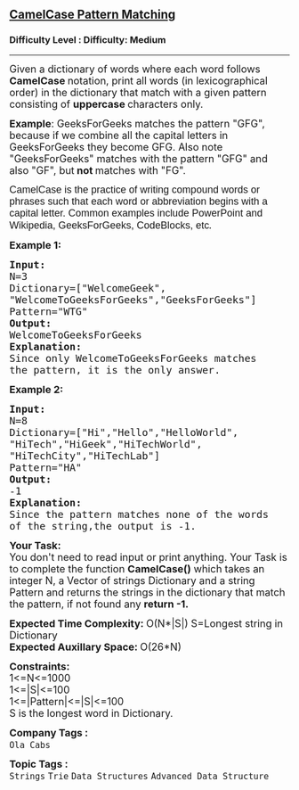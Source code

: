 <h2><a href="https://www.geeksforgeeks.org/problems/camelcase-pattern-matching2259/1?page=1&category=Trie&sortBy=submissions">CamelCase Pattern Matching</a></h2><h3>Difficulty Level : Difficulty: Medium</h3><hr><div class="problems_problem_content__Xm_eO"><p><span style="font-size: 18px;">Given a dictionary of words where each word follows <strong>CamelCase </strong>notation, print all words (in lexicographical order) in the dictionary that match with a given pattern consisting of <strong>uppercase </strong>characters only.</span></p>
<p><span style="font-size: 18px;"><strong>Example</strong>: GeeksForGeeks matches the pattern "GFG", because if we combine all the capital letters in GeeksForGeeks they become GFG. Also note "GeeksForGeeks" matches with the pattern "GFG" and also "GF", but<strong> not </strong>matches with "FG".</span></p>
<p><span style="font-size: 18px;"><span style="font-family: arial, helvetica, sans-serif;">CamelCase is the practice of writing compound words or phrases such that each word or abbreviation begins with a capital letter. Common examples include PowerPoint and Wikipedia, GeeksForGeeks, CodeBlocks, etc</span><em>.</em><br></span></p>
<p><strong><span style="font-size: 18px;">Example 1:</span></strong></p>
<pre><span style="font-size: 18px;"><strong>Input:</strong>
N=3
Dictionary=["WelcomeGeek",
"WelcomeToGeeksForGeeks","GeeksForGeeks"]
Pattern="WTG"
<strong>Output:
</strong>WelcomeToGeeksForGeeks
<strong>Explanation:
</strong>Since only WelcomeToGeeksForGeeks matches 
the pattern, it is the only answer.</span></pre>
<p><strong><span style="font-size: 18px;">Example 2:</span></strong></p>
<pre><span style="font-size: 18px;"><strong>Input:</strong>
N=8
Dictionary=["Hi","Hello","HelloWorld",
"HiTech","HiGeek","HiTechWorld",
"HiTechCity","HiTechLab"]
Pattern="HA"
<strong>Output:</strong>
-1
<strong>Explanation:</strong>
Since the pattern matches none of the words
of the string,the output is -1.</span></pre>
<p><span style="font-size: 18px;"><strong>Your Task:</strong><br>You don't need to read input or print anything. Your Task is to complete the function <strong>CamelCase()</strong> which takes an integer N, a Vector of strings Dictionary and a string Pattern and returns the strings in the dictionary that match the pattern, if not found any <strong>return -1.</strong></span></p>
<p><span style="font-size: 18px;"><strong>Expected Time Complexity: </strong>O(N*|S|) S=Longest string in Dictionary<br><strong>Expected Auxillary Space: </strong>O(26*N)</span></p>
<p><span style="font-size: 18px;"><strong>Constraints:</strong><br>1&lt;=N&lt;=1000<br>1&lt;=|S|&lt;=100<br>1&lt;=|Pattern|&lt;=|S|&lt;=100<br>S is the longest word in Dictionary.</span></p></div><p><span style=font-size:18px><strong>Company Tags : </strong><br><code>Ola Cabs</code>&nbsp;<br><p><span style=font-size:18px><strong>Topic Tags : </strong><br><code>Strings</code>&nbsp;<code>Trie</code>&nbsp;<code>Data Structures</code>&nbsp;<code>Advanced Data Structure</code>&nbsp;